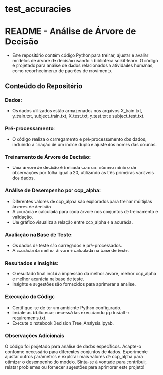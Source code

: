 # test_accuracies

# README - Análise de Árvore de Decisão
* Este repositório contém código Python para treinar, ajustar e avaliar modelos de árvore de decisão usando a biblioteca scikit-learn. O código é projetado para análise de dados relacionados a atividades humanas, como reconhecimento de padrões de movimento.

## Conteúdo do Repositório
### Dados:

* Os dados utilizados estão armazenados nos arquivos X_train.txt, y_train.txt, subject_train.txt, X_test.txt, y_test.txt e subject_test.txt.
### Pré-processamento:

* O código realiza o carregamento e pré-processamento dos dados, incluindo a criação de um índice duplo e ajuste dos nomes das colunas.
### Treinamento de Árvore de Decisão:

* Uma árvore de decisão é treinada com um número mínimo de observações por folha igual a 20, utilizando as três primeiras variáveis dos dados.
### Análise de Desempenho por ccp_alpha:

* Diferentes valores de ccp_alpha são explorados para treinar múltiplas árvores de decisão.
* A acurácia é calculada para cada árvore nos conjuntos de treinamento e validação.
* Um gráfico visualiza a relação entre ccp_alpha e a acurácia.
### Avaliação na Base de Teste:

* Os dados de teste são carregados e pré-processados.
* A acurácia da melhor árvore é calculada na base de teste.
### Resultados e Insights:

* O resultado final inclui a impressão da melhor árvore, melhor ccp_alpha e melhor acurácia na base de teste.
* Insights e sugestões são fornecidos para aprimorar a análise.
### Execução do Código
* Certifique-se de ter um ambiente Python configurado.
* Instale as bibliotecas necessárias executando pip install -r requirements.txt.
* Execute o notebook Decision_Tree_Analysis.ipynb.
### Observações Adicionais
O código foi projetado para análise de dados específicos. Adapte-o conforme necessário para diferentes conjuntos de dados.
Experimente ajustar outros parâmetros e explorar mais valores de ccp_alpha para otimizar o desempenho do modelo.
Sinta-se à vontade para contribuir, relatar problemas ou fornecer sugestões para aprimorar este projeto!





